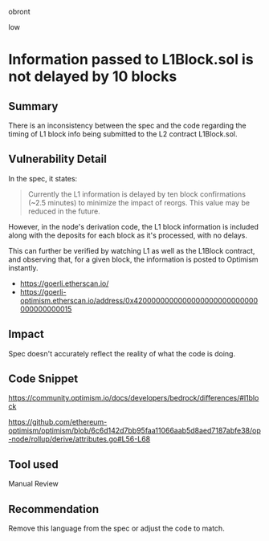 obront

low

# Information passed to L1Block.sol is not delayed by 10 blocks

## Summary

There is an inconsistency between the spec and the code regarding the timing of L1 block info being submitted to the L2 contract L1Block.sol.

## Vulnerability Detail

In the spec, it states:

> Currently the L1 information is delayed by ten block confirmations (~2.5 minutes) to minimize the impact of reorgs. This value may be reduced in the future.

However, in the node's derivation code, the L1 block information is included along with the deposits for each block as it's processed, with no delays.

This can further be verified by watching L1 as well as the L1Block contract, and observing that, for a given block, the information is posted to Optimism instantly.
- https://goerli.etherscan.io/
- https://goerli-optimism.etherscan.io/address/0x4200000000000000000000000000000000000015

## Impact

Spec doesn't accurately reflect the reality of what the code is doing. 

## Code Snippet

https://community.optimism.io/docs/developers/bedrock/differences/#l1block

https://github.com/ethereum-optimism/optimism/blob/6c6d142d7bb95faa11066aab5d8aed7187abfe38/op-node/rollup/derive/attributes.go#L56-L68

## Tool used

Manual Review

## Recommendation

Remove this language from the spec or adjust the code to match.